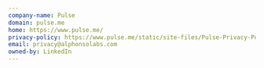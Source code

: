 ```yaml
---
company-name: Pulse
domain: pulse.me
home: https://www.pulse.me/
privacy-policy: https://www.pulse.me/static/site-files/Pulse-Privacy-Policy.pdf
email: privacy@alphonsolabs.com
owned-by: LinkedIn
---
```




